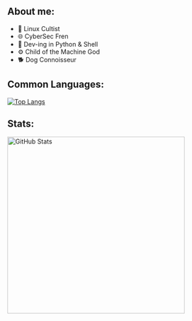 ## About me:

- 🐧 Linux Cultist 
- 🌐 CyberSec Fren 
- 🧰 Dev-ing in Python & Shell 
- ⚙️ Child of the Machine God 
- 🐕 Dog Connoisseur

## Common Languages:

[![Top Langs](https://github-readme-stats.vercel.app/api/top-langs/?username=vaarg&theme=jolly&hide_border=true)](https://github.com/anuraghazra/github-readme-stats)

## Stats:

<img align="left" alt="GitHub Stats" width="400px" src="https://github-readme-stats.vercel.app/api?username=vaarg&theme=jolly&show_icons=true&hide_border=true" />

